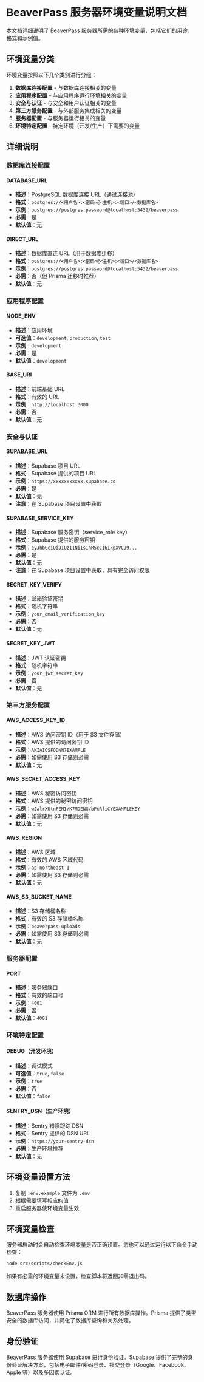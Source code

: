 # BeaverPass 服务器环境变量说明文档

本文档详细说明了 BeaverPass 服务器所需的各种环境变量，包括它们的用途、格式和示例值。

## 环境变量分类

环境变量按照以下几个类别进行分组：

1. **数据库连接配置** - 与数据库连接相关的变量
2. **应用程序配置** - 与应用程序运行环境相关的变量
3. **安全与认证** - 与安全和用户认证相关的变量
4. **第三方服务配置** - 与外部服务集成相关的变量
5. **服务器配置** - 与服务器运行相关的变量
6. **环境特定配置** - 特定环境（开发/生产）下需要的变量

## 详细说明

### 数据库连接配置

#### DATABASE_URL
- **描述**：PostgreSQL 数据库连接 URL（通过连接池）
- **格式**：`postgres://<用户名>:<密码>@<主机>:<端口>/<数据库名>`
- **示例**：`postgres://postgres:password@localhost:5432/beaverpass`
- **必需**：是
- **默认值**：无

#### DIRECT_URL
- **描述**：数据库直连 URL（用于数据库迁移）
- **格式**：`postgres://<用户名>:<密码>@<主机>:<端口>/<数据库名>`
- **示例**：`postgres://postgres:password@localhost:5432/beaverpass`
- **必需**：否（但 Prisma 迁移时推荐）
- **默认值**：无

### 应用程序配置

#### NODE_ENV
- **描述**：应用环境
- **可选值**：`development`, `production`, `test`
- **示例**：`development`
- **必需**：是
- **默认值**：`development`

#### BASE_URI
- **描述**：前端基础 URL
- **格式**：有效的 URL
- **示例**：`http://localhost:3000`
- **必需**：否
- **默认值**：无

### 安全与认证

#### SUPABASE_URL
- **描述**：Supabase 项目 URL
- **格式**：Supabase 提供的项目 URL
- **示例**：`https://xxxxxxxxxxx.supabase.co`
- **必需**：是
- **默认值**：无
- **注意**：在 Supabase 项目设置中获取

#### SUPABASE_SERVICE_KEY
- **描述**：Supabase 服务密钥（service_role key）
- **格式**：Supabase 提供的服务密钥
- **示例**：`eyJhbGciOiJIUzI1NiIsInR5cCI6IkpXVCJ9...`
- **必需**：是
- **默认值**：无
- **注意**：在 Supabase 项目设置中获取，具有完全访问权限

#### SECRET_KEY_VERIFY
- **描述**：邮箱验证密钥
- **格式**：随机字符串
- **示例**：`your_email_verification_key`
- **必需**：否
- **默认值**：无

#### SECRET_KEY_JWT
- **描述**：JWT 认证密钥
- **格式**：随机字符串
- **示例**：`your_jwt_secret_key`
- **必需**：否
- **默认值**：无

### 第三方服务配置

#### AWS_ACCESS_KEY_ID
- **描述**：AWS 访问密钥 ID（用于 S3 文件存储）
- **格式**：AWS 提供的访问密钥 ID
- **示例**：`AKIAIOSFODNN7EXAMPLE`
- **必需**：如需使用 S3 存储则必需
- **默认值**：无

#### AWS_SECRET_ACCESS_KEY
- **描述**：AWS 秘密访问密钥
- **格式**：AWS 提供的秘密访问密钥
- **示例**：`wJalrXUtnFEMI/K7MDENG/bPxRfiCYEXAMPLEKEY`
- **必需**：如需使用 S3 存储则必需
- **默认值**：无

#### AWS_REGION
- **描述**：AWS 区域
- **格式**：有效的 AWS 区域代码
- **示例**：`ap-northeast-1`
- **必需**：如需使用 S3 存储则必需
- **默认值**：无

#### AWS_S3_BUCKET_NAME
- **描述**：S3 存储桶名称
- **格式**：有效的 S3 存储桶名称
- **示例**：`beaverpass-uploads`
- **必需**：如需使用 S3 存储则必需
- **默认值**：无

### 服务器配置

#### PORT
- **描述**：服务器端口
- **格式**：有效的端口号
- **示例**：`4001`
- **必需**：否
- **默认值**：`4001`

### 环境特定配置

#### DEBUG（开发环境）
- **描述**：调试模式
- **可选值**：`true`, `false`
- **示例**：`true`
- **必需**：否
- **默认值**：`false`

#### SENTRY_DSN（生产环境）
- **描述**：Sentry 错误跟踪 DSN
- **格式**：Sentry 提供的 DSN URL
- **示例**：`https://your-sentry-dsn`
- **必需**：生产环境推荐
- **默认值**：无

## 环境变量设置方法

1. 复制 `.env.example` 文件为 `.env`
2. 根据需要填写相应的值
3. 重启服务器使环境变量生效

## 环境变量检查

服务器启动时会自动检查环境变量是否正确设置。您也可以通过运行以下命令手动检查：

```bash
node src/scripts/checkEnv.js
```

如果有必需的环境变量未设置，检查脚本将返回非零退出码。

## 数据库操作

BeaverPass 服务器使用 Prisma ORM 进行所有数据库操作。Prisma 提供了类型安全的数据库访问，并简化了数据库查询和关系处理。

## 身份验证

BeaverPass 服务器使用 Supabase 进行身份验证。Supabase 提供了完整的身份验证解决方案，包括电子邮件/密码登录、社交登录（Google、Facebook、Apple 等）以及多因素认证。 